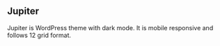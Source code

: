 Jupiter
--------
Jupiter is WordPress theme with dark mode. It is mobile responsive and follows 12 grid format.
